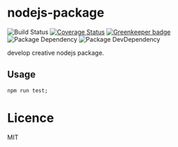 # nodejs-package

![Build Status](https://img.shields.io/travis/coco-template/nodejs-package/master.svg?style=flat)
[![Coverage Status](https://coveralls.io/repos/github/coco-template/nodejs-package/badge.svg?branch=master)](https://coveralls.io/github/coco-template/nodejs-package?branch=master) [![Greenkeeper badge](https://badges.greenkeeper.io/coco-template/nodejs.svg)](https://greenkeeper.io/)
![Package Dependency](https://david-dm.org/coco-template/nodejs-package.svg?style=flat)
![Package DevDependency](https://david-dm.org/coco-template/nodejs-package/dev-status.svg?style=flat)

develop creative nodejs package.

## Usage

```shell
npm run test;
```

# Licence

MIT
